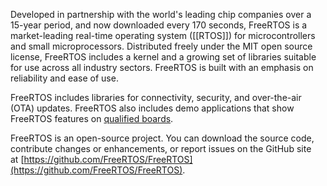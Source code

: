 Developed in partnership with the world's leading chip companies over a 15-year period, and now downloaded every 170 seconds, FreeRTOS is a market-leading real-time operating system ([[RTOS]]) for microcontrollers and small microprocessors. Distributed freely under the MIT open source license, FreeRTOS includes a kernel and a growing set of libraries suitable for use across all industry sectors. FreeRTOS is built with an emphasis on reliability and ease of use.

FreeRTOS includes libraries for connectivity, security, and over-the-air (OTA) updates. FreeRTOS also includes demo applications that show FreeRTOS features on [qualified boards](https://devices.amazonaws.com/search?page=1&sv=freertos).

FreeRTOS is an open-source project. You can download the source code, contribute changes or enhancements, or report issues on the GitHub site at [https://github.com/FreeRTOS/FreeRTOS](https://github.com/FreeRTOS/FreeRTOS).